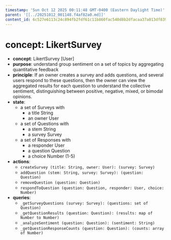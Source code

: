 ```yaml
---
timestamp: 'Sun Oct 12 2025 00:11:48 GMT-0400 (Eastern Daylight Time)'
parent: '[[../20251012_001148.f4af82a0.md]]'
content_id: 6c527e6113c24c894fb2fdf61c11b860fac540d8b2dfacaa37a013df8396359a
---
```


# concept: LikertSurvey

* **concept**: LikertSurvey \[User]
* **purpose**: understand group sentiment on a set of topics by aggregating quantitative feedback
* **principle**: If an owner creates a survey and adds questions, and several users respond to these questions, then the owner can view the aggregated results for each question to understand the collective sentiment, distinguishing between positive, negative, mixed, or bimodal opinions.
* **state**:
  * a set of Surveys with
    * a title String
    * an owner User
  * a set of Questions with
    * a stem String
    * a survey Survey
  * a set of Responses with
    * a responder User
    * a question Question
    * a choice Number (1-5)
* **actions**:
  * `createSurvey (title: String, owner: User): (survey: Survey)`
  * `addQuestion (stem: String, survey: Survey): (question: Question)`
  * `removeQuestion (question: Question)`
  * `respondToQuestion (question: Question, responder: User, choice: Number)`
* **queries**:
  * `_getSurveyQuestions (survey: Survey): (questions: set of Question)`
  * `_getQuestionResults (question: Question): (results: map of Number to Number)`
  * `_analyzeSentiment (question: Question): (sentiment: String)`
  * `_getQuestionResponseCounts (question: Question): (counts: array of Number)`
